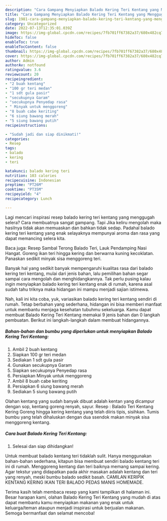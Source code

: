 ```yaml
---
description: "Cara Gampang Menyiapkan Balado Kering Teri Kentang yang Menggugah Selera, Buat Buka Puasa Lezat Sekali"
title: "Cara Gampang Menyiapkan Balado Kering Teri Kentang yang Menggugah Selera, Buat Buka Puasa Lezat Sekali"
slug: 1981-cara-gampang-menyiapkan-balado-kering-teri-kentang-yang-menggugah-selera-buat-buka-puasa-lezat-sekali
category: Uncategorized
date: 2022-07-13T12:35:01.039Z
image: https://img-global.cpcdn.com/recipes/7fb701ff67382a37/680x482cq70/balado-kering-teri-kentang-foto-resep-utama.jpg
hideToc: false
enableToc: true
enableTocContent: false
thumbnail: https://img-global.cpcdn.com/recipes/7fb701ff67382a37/680x482cq70/balado-kering-teri-kentang-foto-resep-utama.jpg
cover: https://img-global.cpcdn.com/recipes/7fb701ff67382a37/680x482cq70/balado-kering-teri-kentang-foto-resep-utama.jpg
author: Admin
authorAv: notfound
ratingvalue: 3.6
reviewcount: 20
recipeingredient:
- "2 buah kentang"
- "100 gr teri medan"
- "1 sdt gula pasir"
- "secukupnya Garam"
- "secukupnya Penyedap rasa"
- " Minyak untuk menggoreng"
- "8 buah cabe keriting"
- "6 siung bawang merah"
- "5 siung bawang putih"
recipeinstructions:

- "Sudah jadi dan siap dinikmati!"
categories:
- Resep
tags:
- balado
- kering
- teri

katakunci: balado kering teri 
nutrition: 103 calories
recipecuisine: Indonesian
preptime: "PT26M"
cooktime: "PT35M"
recipeyield: "4"
recipecategory: Lunch

---
```



Lagi mencari inspirasi resep balado kering teri kentang yang menggugah selera? Cara membuatnya sangat gampang. Tapi Jika keliru mengolah maka hasilnya tidak akan memuaskan dan bahkan tidak sedap. Padahal balado kering teri kentang yang enak selayaknya mempunyai aroma dan rasa yang dapat memancing selera kita.


Baca juga: Resep Sambal Terong Balado Teri, Lauk Pendamping Nasi Hangat. Goreng ikan teri hingga kering dan berwarna kuning kecoklatan. Panaskan sedikit minyak sisa menggoreng teri.

Banyak hal yang sedikit banyak mempengaruhi kualitas rasa dari balado kering teri kentang, mulai dari jenis bahan, lalu pemilihan bahan segar sampai cara mengolah dan menghidangkannya. Tak perlu pusing kalau ingin menyiapkan balado kering teri kentang enak di rumah, karena asal sudah tahu triknya maka hidangan ini mampu menjadi sajian istimewa.


Nah, kali ini kita coba, yuk, variasikan balado kering teri kentang sendiri di rumah. Tetap berbahan yang sederhana, hidangan ini bisa memberi manfaat untuk membantu menjaga kesehatan tubuhmu sekeluarga. Kamu dapat membuat Balado Kering Teri Kentang memakai 9 jenis bahan dan 0 langkah pembuatan. Berikut ini langkah-langkah dalam membuat hidangannya.

<!--inarticleads1-->

##### Bahan-bahan dan bumbu yang diperlukan untuk menyiapkan Balado Kering Teri Kentang:

1. Ambil 2 buah kentang
1. Siapkan 100 gr teri medan
1. Sediakan 1 sdt gula pasir
1. Gunakan secukupnya Garam
1. Siapkan secukupnya Penyedap rasa
1. Persiapkan  Minyak untuk menggoreng
1. Ambil 8 buah cabe keriting
1. Persiapkan 6 siung bawang merah
1. Sediakan 5 siung bawang putih


Olahan kentang yang sudah banyak dibuat adalah kentan yang dicampur dengan sop, kentang goreng renyah, sayur. Resep : Balado Teri Kentang Kering Goreng hingga kering kentang yang telah diiris tipis, sisihkan. Tumis bumbu yang telah dihaluskan dengan dua ssendok makan minyak sisa menggoreng kentang. 

<!--inarticleads2-->

##### Cara buat Balado Kering Teri Kentang:


1. Selesai dan siap dihidangkan!

Untuk membuat balado kentang teri tidaklah sulit. Hanya menggunakan bahan-bahan sederhana, kitapun bisa membuat sendiri balado kentang teri ini di rumah. Menggoreng kentang dan teri baiknya memang sampai kering. Agar tekstur yang didapatkan pada akhir masakan adalah kentang dan teri yang renyah, meski bumbu balado sedikit basah. CAMILAN KERIPIK KENTANG KERING IKAN TERI BALADO PEDAS MANIS HOMEMADE. 

Terima kasih telah membaca resep yang kami tampilkan di halaman ini. Besar harapan kami, olahan Balado Kering Teri Kentang yang mudah di atas dapat membantu kamu menyiapkan makanan yang enak untuk keluarga/teman ataupun menjadi inspirasi untuk berjualan makanan. Semoga bermanfaat dan selamat mencoba!
